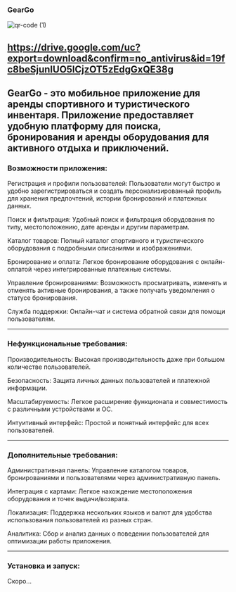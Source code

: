 ### GearGo

![qr-code (1)](https://github.com/MegaDen58/DIPLOM-mobilka/assets/96517069/245bacb0-fa74-474f-8ad9-5dd4f969ea97)

https://drive.google.com/uc?export=download&confirm=no_antivirus&id=19fc8beSjunIUO5lCjzOT5zEdgGxQE38g
---
GearGo - это мобильное приложение для аренды спортивного и туристического инвентаря. Приложение предоставляет удобную платформу для поиска, бронирования и аренды оборудования для активного отдыха и приключений.
---

### Возможности приложения:

Регистрация и профили пользователей: Пользователи могут быстро и удобно зарегистрироваться и создать персонализированный профиль для хранения предпочтений, истории бронирований и платежных данных.

Поиск и фильтрация: Удобный поиск и фильтрация оборудования по типу, местоположению, дате аренды и другим параметрам.

Каталог товаров: Полный каталог спортивного и туристического оборудования с подробными описаниями и изображениями.

Бронирование и оплата: Легкое бронирование оборудования с онлайн-оплатой через интегрированные платежные системы.

Управление бронированиями: Возможность просматривать, изменять и отменять активные бронирования, а также получать уведомления о статусе бронирования.

Служба поддержки: Онлайн-чат и система обратной связи для помощи пользователям.

---

### Нефункциональные требования:

Производительность: Высокая производительность даже при большом количестве пользователей.

Безопасность: Защита личных данных пользователей и платежной информации.

Масштабируемость: Легкое расширение функционала и совместимость с различными устройствами и ОС.


Интуитивный интерфейс: Простой и понятный интерфейс для всех пользователей.

---

### Дополнительные требования:

Административная панель: Управление каталогом товаров, бронированиями и пользователями через административную панель.

Интеграция с картами: Легкое нахождение местоположения оборудования и точек выдачи/возврата.

Локализация: Поддержка нескольких языков и валют для удобства использования пользователей из разных стран.

Аналитика: Сбор и анализ данных о поведении пользователей для оптимизации работы приложения.

---

### Установка и запуск:
Скоро...
